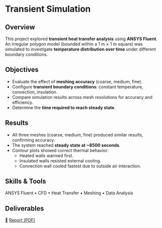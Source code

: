 # Transient Simulation 

## Overview
This project explored **transient heat transfer analysis** using **ANSYS Fluent**. An irregular polygon model (bounded within a 1 m × 1 m square) was simulated to investigate **temperature distribution over time** under different boundary conditions.

## Objectives
- Evaluate the effect of **meshing accuracy** (coarse, medium, fine).  
- Configure **transient boundary conditions**: constant temperature, convection, insulation.  
- Compare simulation results across mesh resolutions for accuracy and efficiency.  
- Determine the **time required to reach steady state**.  

## Results
- All three meshes (coarse, medium, fine) produced similar results, confirming accuracy.  
- The system reached **steady state at ~8500 seconds**.  
- Contour plots showed correct thermal behavior:  
  - Heated walls warmed first.  
  - Insulated walls resisted external cooling.  
  - Convection wall cooled fastest due to outside air interaction.  

## Skills & Tools
ANSYS Fluent • CFD • Heat Transfer • Meshing • Data Analysis  

## Deliverables
📄 [Report (PDF)](https://github.com/user-attachments/files/22567871/Project.2.330.pdf)
